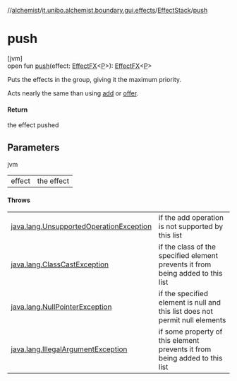 //[alchemist](../../../index.md)/[it.unibo.alchemist.boundary.gui.effects](../index.md)/[EffectStack](index.md)/[push](push.md)

# push

[jvm]\
open fun [push](push.md)(effect: [EffectFX](../-effect-f-x/index.md)<[P](../../it.unibo.alchemist.boundary.gui.effects.json/-effect-group-adapter/index.md)>): [EffectFX](../-effect-f-x/index.md)<[P](../../it.unibo.alchemist.boundary.gui.effects.json/-effect-group-adapter/index.md)>

Puts the effects in the group, giving it the maximum priority. 

 Acts nearly the same than using [add](add.md) or [offer](offer.md).

#### Return

the effect pushed

## Parameters

jvm

| | |
|---|---|
| effect | the effect |

#### Throws

| | |
|---|---|
| [java.lang.UnsupportedOperationException](https://docs.oracle.com/javase/8/docs/api/java/lang/UnsupportedOperationException.html) | if the add operation is not supported by this list |
| [java.lang.ClassCastException](https://docs.oracle.com/javase/8/docs/api/java/lang/ClassCastException.html) | if the class of the specified element prevents it from being added to this list |
| [java.lang.NullPointerException](https://docs.oracle.com/javase/8/docs/api/java/lang/NullPointerException.html) | if the specified element is null and this list does not permit null elements |
| [java.lang.IllegalArgumentException](https://docs.oracle.com/javase/8/docs/api/java/lang/IllegalArgumentException.html) | if some property of this element prevents it from being added to this list |
